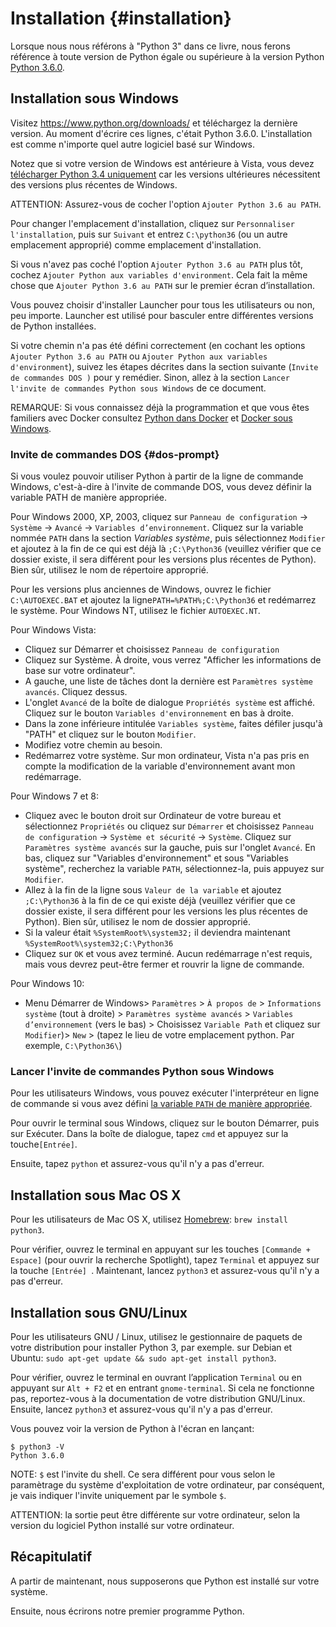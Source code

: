 # Installation {#installation}

Lorsque nous nous référons à "Python 3" dans ce livre, nous ferons référence à toute version de Python égale ou supérieure à la version Python [Python 3.6.0](https://www.python.org/downloads/).

## Installation sous Windows

Visitez https://www.python.org/downloads/ et téléchargez la dernière version. Au moment d'écrire ces lignes, c'était Python 3.6.0.
L'installation est comme n'importe quel autre logiciel basé sur Windows.

Notez que si votre version de Windows est antérieure à Vista, vous devez [télécharger Python 3.4 uniquement](https://www.python.org/downloads/windows/) car les versions ultérieures nécessitent des versions plus récentes de Windows.

ATTENTION: Assurez-vous de cocher l'option `Ajouter Python 3.6 au PATH`.

Pour changer l'emplacement d'installation, cliquez sur `Personnaliser l'installation`, puis sur `Suivant` et entrez `C:\python36` (ou un autre emplacement approprié) comme emplacement d'installation.

Si vous n'avez pas coché l'option `Ajouter Python 3.6 au PATH` plus tôt, cochez `Ajouter Python aux variables d'environment`. Cela fait la même chose que `Ajouter Python 3.6 au PATH` sur le premier écran d’installation.

Vous pouvez choisir d'installer Launcher pour tous les utilisateurs ou non, peu importe. Launcher est utilisé pour basculer entre différentes versions de Python installées.

Si votre chemin n'a pas été défini correctement (en cochant les options `Ajouter Python 3.6 au PATH` ou `Ajouter Python aux variables d'environment`), suivez les étapes décrites dans la section suivante (`Invite de commandes DOS )` pour y remédier. Sinon, allez à la section `Lancer l'invite de commandes Python sous Windows` de ce document.

REMARQUE: Si vous connaissez déjà la programmation et que vous êtes familiers avec Docker consultez [Python dans Docker](https://hub.docker.com/_/python/) et [Docker sous Windows](https://docs.docker.com/windows/).

### Invite de commandes DOS {#dos-prompt}

Si vous voulez pouvoir utiliser Python à partir de la ligne de commande Windows, c'est-à-dire à l'invite de commande DOS, vous devez définir la variable PATH de manière appropriée.

Pour Windows 2000, XP, 2003, cliquez sur `Panneau de configuration` -> `Système` -> `Avancé` -> `Variables d’environnement`. Cliquez sur la variable nommée `PATH` dans la section _Variables système_, puis sélectionnez `Modifier` et ajoutez à la fin de ce qui est déjà là `;C:\Python36` (veuillez vérifier que ce dossier existe, il sera différent pour les versions plus récentes de Python). Bien sûr, utilisez le nom de répertoire approprié.

<!-- Le répertoire doit correspondre à la variable pythonVersion de book.json -->
Pour les versions plus anciennes de Windows, ouvrez le fichier `C:\AUTOEXEC.BAT` et ajoutez la ligne`PATH=%PATH%;C:\Python36` et redémarrez le système. Pour Windows NT, utilisez le fichier `AUTOEXEC.NT`.

Pour Windows Vista:

- Cliquez sur Démarrer et choisissez `Panneau de configuration`
- Cliquez sur Système. À droite, vous verrez "Afficher les informations de base sur votre ordinateur".
- A gauche, une liste de tâches dont la dernière est `Paramètres système avancés`. Cliquez dessus.
- L'onglet `Avancé` de la boîte de dialogue `Propriétés système` est affiché. Cliquez sur le bouton `Variables d'environnement` en bas à droite.
- Dans la zone inférieure intitulée `Variables système`, faites défiler jusqu'à "PATH" et cliquez sur le bouton `Modifier`.
- Modifiez votre chemin au besoin.
- Redémarrez votre système. Sur mon ordinateur, Vista n'a pas pris en compte la modification de la variable d'environnement avant mon redémarrage.

Pour Windows 7 et 8:

- Cliquez avec le bouton droit sur Ordinateur de votre bureau et sélectionnez `Propriétés` ou cliquez sur `Démarrer` et choisissez `Panneau de configuration` -> `Système et sécurité` -> `Système`. Cliquez sur `Paramètres système avancés` sur la gauche, puis sur l'onglet `Avancé`. En bas, cliquez sur "Variables d'environnement" et sous "Variables système", recherchez la variable `PATH`, sélectionnez-la, puis appuyez sur `Modifier`.
- Allez à la fin de la ligne sous `Valeur de la variable` et ajoutez `;C:\Python36` à la fin de ce qui existe déjà (veuillez vérifier que ce dossier existe, il sera différent pour les versions les plus récentes de Python). Bien sûr, utilisez le nom de dossier approprié.
- Si la valeur était `%SystemRoot%\system32;` il deviendra maintenant `%SystemRoot%\system32;C:\Python36` <!-- Le répertoire doit correspondre à la variable pythonVersion de book.json -->
- Cliquez sur `OK` et vous avez terminé. Aucun redémarrage n'est requis, mais vous devrez peut-être fermer et rouvrir la ligne de commande.

Pour Windows 10:

- Menu Démarrer de Windows> `Paramètres` > `À propos de` > `Informations système` (tout à droite) > `Paramètres système avancés` > `Variables d’environnement` (vers le bas) > Choisissez `Variable Path` et cliquez sur `Modifier`)> `New` > (tapez le lieu de votre emplacement python. Par exemple, `C:\Python36\`)

### Lancer l'invite de commandes Python sous Windows

Pour les utilisateurs Windows, vous pouvez exécuter l'interpréteur en ligne de commande si vous avez défini [la variable `PATH` de manière appropriée](#DOS-prompt).

Pour ouvrir le terminal sous Windows, cliquez sur le bouton Démarrer, puis sur Exécuter. Dans la boîte de dialogue, tapez `cmd` et appuyez sur la touche`[Entrée]`.

Ensuite, tapez `python` et assurez-vous qu'il n'y a pas d'erreur.

## Installation sous Mac OS X

Pour les utilisateurs de Mac OS X, utilisez [Homebrew](http://brew.sh): `brew install python3`.

Pour vérifier, ouvrez le terminal en appuyant sur les touches `[Commande + Espace]` (pour ouvrir la recherche Spotlight), tapez `Terminal` et appuyez sur la touche `[Entrée] `. Maintenant, lancez `python3` et assurez-vous qu'il n'y a pas d'erreur.

## Installation sous GNU/Linux

Pour les utilisateurs GNU / Linux, utilisez le gestionnaire de paquets de votre distribution pour installer Python 3, par exemple. sur Debian et Ubuntu: `sudo apt-get update && sudo apt-get install python3`.

Pour vérifier, ouvrez le terminal en ouvrant l’application `Terminal` ou en appuyant sur `Alt + F2` et en entrant `gnome-terminal`. Si cela ne fonctionne pas, reportez-vous à la documentation de votre distribution GNU/Linux. Ensuite, lancez `python3` et assurez-vous qu'il n'y a pas d'erreur.

Vous pouvez voir la version de Python à l'écran en lançant:

<!-- The output should match pythonVersion variable in book.json -->
```
$ python3 -V
Python 3.6.0
```

NOTE: `$` est l'invite du shell. Ce sera différent pour vous selon le paramètrage du système d'exploitation de votre ordinateur, par conséquent, je vais indiquer l'invite uniquement par le symbole `$`.

ATTENTION: la sortie peut être différente sur votre ordinateur, selon la version du logiciel Python installé sur votre ordinateur.

## Récapitulatif

A partir de maintenant, nous supposerons que Python est installé sur votre système.

Ensuite, nous écrirons notre premier programme Python.
